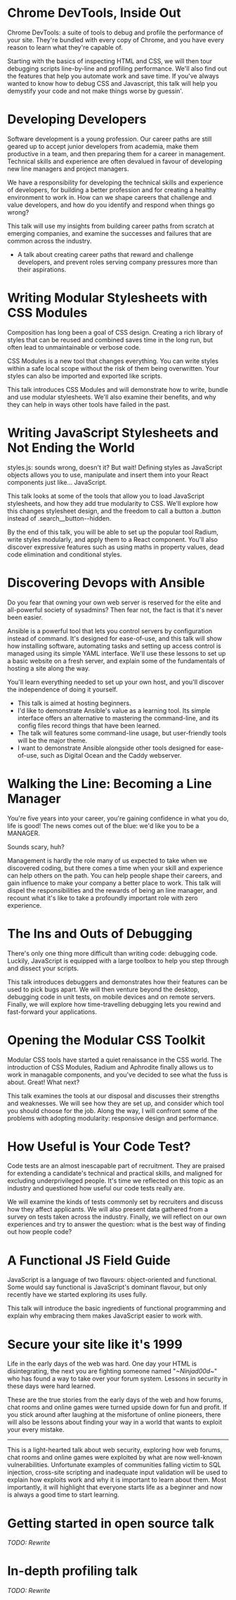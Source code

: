 Chrome DevTools, Inside Out
===========================
Chrome DevTools: a suite of tools to debug and profile the performance of your site. They're bundled with every copy of Chrome, and you have every reason to learn what they're capable of.

Starting with the basics of inspecting HTML and CSS, we will then tour debugging scripts line-by-line and profiling performance. We'll also find out the features that help you automate work and save time. If you've always wanted to know how to debug CSS and Javascript, this talk will help you demystify your code and not make things worse by guessin'.


Developing Developers
=====================
Software development is a young profession. Our career paths are still geared up to accept junior developers from academia, make them productive in a team, and then preparing them for a career in management. Technical skills and experience are often devalued in favour of developing new line managers and project managers.

We have a responsibility for developing the technical skills and experience of developers, for building a better profession and for creating a healthy environment to work in. How can we shape careers that challenge and value developers, and how do you identify and respond when things go wrong?

This talk will use my insights from building career paths from scratch at emerging companies, and examine the successes and failures that are common across the industry.

- A talk about creating career paths that reward and challenge developers, and prevent roles serving company pressures more than their aspirations.


Writing Modular Stylesheets with CSS Modules
============================================
Composition has long been a goal of CSS design. Creating a rich library of styles that can be reused and combined saves time in the long run, but often lead to unmaintainable or verbose code.

CSS Modules is a new tool that changes everything. You can write styles within a safe local scope without the risk of them being overwritten. Your styles can also be imported and exported like scripts.

This talk introduces CSS Modules and will demonstrate how to write, bundle and use modular stylesheets. We'll also examine their benefits, and why they can help in ways other tools have failed in the past.

Writing JavaScript Stylesheets and Not Ending the World
============================================
styles.js: sounds wrong, doesn't it? But wait! Defining styles as JavaScript objects allows you to use, manipulate and insert them into your React components just like... JavaScript.

This talk looks at some of the tools that allow you to load JavaScript stylesheets, and how they add true modularity to CSS. We'll explore how this changes stylesheet design, and the freedom to call a button a .button instead of .search__button--hidden.

By the end of this talk, you will be able to set up the popular tool Radium, write styles modularly, and apply them to a React component. You'll also discover expressive features such as using maths in property values, dead code elimination and conditional styles.

Discovering Devops with Ansible
===============================
Do you fear that owning your own web server is reserved for the elite and all-powerful society of sysadmins? Then fear not, the fact is that it's never been easier.

Ansible is a powerful tool that lets you control servers by configuration instead of command. It's designed for ease-of-use, and this talk will show how installing software, automating tasks and setting up access control is managed using its simple YAML interface. We'll use these lessons to set up a basic website on a fresh server, and explain some of the fundamentals of hosting a site along the way.

You'll learn everything needed to set up your own host, and you'll discover the independence of doing it yourself.

- This talk is aimed at hosting beginners.
- I'd like to demonstrate Ansible's value as a learning tool. Its simple interface offers an alternative to mastering the command-line, and its config files record things that have been learned.
- The talk will features some command-line usage, but user-friendly tools will be the major theme.
- I want to demonstrate Ansible alongside other tools designed for ease-of-use, such as Digital Ocean and the Caddy webserver.


Walking the Line: Becoming a Line Manager
=========================================
You're five years into your career, you're gaining confidence in what you do, life is good! The news comes out of the blue: we'd like you to be a MANAGER.

Sounds scary, huh?

Management is hardly the role many of us expected to take when we discovered coding, but there comes a time when your skill and experience can help others on the path. You can help people shape their careers, and gain influence to make your company a better place to work. This talk will dispel the responsibilities and the rewards of being an line manager, and recount what it's like to take a profoundly important role with zero experience.


The Ins and Outs of Debugging
=============================
There's only one thing more difficult than writing code: debugging code. Luckily, JavaScript is equipped with a large toolbox to help you step through and dissect your scripts.

This talk introduces debuggers and demonstrates how their features can be used to pick bugs apart. We will then venture beyond the desktop, debugging code in unit tests, on mobile devices and on remote servers. Finally, we will explore how time-travelling debugging lets you rewind and fast-forward your applications.


Opening the Modular CSS Toolkit
===============================
Modular CSS tools have started a quiet renaissance in the CSS world. The introduction of CSS Modules, Radium and Aphrodite finally allows us to work in managable components, and you've decided to see what the fuss is about. Great! What next?

This talk examines the tools at our disposal and discusses their strengths and weaknesses. We will see how they are set up, and consider which tool you should choose for the job. Along the way, I will confront some of the problems with adopting modularity: responsive design and performance.


How Useful is Your Code Test?
=============================
Code tests are an almost inescapable part of recruitment. They are praised for extending a candidate's technical and practical skills, and maligned for excluding underprivileged people. It's time we reflected on this topic as an industry and questioned how useful our code tests really are.

We will examine the kinds of tests commonly set by recruiters and discuss how they affect applicants. We will also present data gathered from a survey on tests taken across the industry. Finally, we will reflect on our own experiences and try to answer the question: what is the best way of finding out how people code?


A Functional JS Field Guide
=========================
JavaScript is a language of two flavours: object-oriented and functional. Some would say functional is JavaScript's dominant flavour, but only recently have we started exploring its uses fully.

This talk will introduce the basic ingredients of functional programming and explain why embracing them makes JavaScript easier to work with.

Secure your site like it's 1999
===============================
Life in the early days of the web was hard. One day your HTML is disintegrating, the next you are fighting someone named "*~*Ninjad00d*~*" who has found a way to take over your forum system. Lessons in security in these days were hard learned.

These are the true stories from the early days of the web and how forums, chat rooms and online games were turned upside down for fun and profit. If you stick around after laughing at the misfortune of online pioneers, there will also be lessons about finding your way in a world that wants to exploit your every mistake.

---------------------------

This is a light-hearted talk about web security, exploring how web forums, chat rooms and online games were exploited by what are now well-known vulnerabilities. Unfortunate examples of communities falling victim to SQL injection, cross-site scripting and inadequate input validation will be used to explain how exploits work and why it is important to learn about them. Most importantly, it will highlight that everyone starts life as a beginner and now is always a good time to start learning.


Getting started in open source talk
===================================
*TODO: Rewrite*


In-depth profiling talk
=======================
*TODO: Rewrite*
